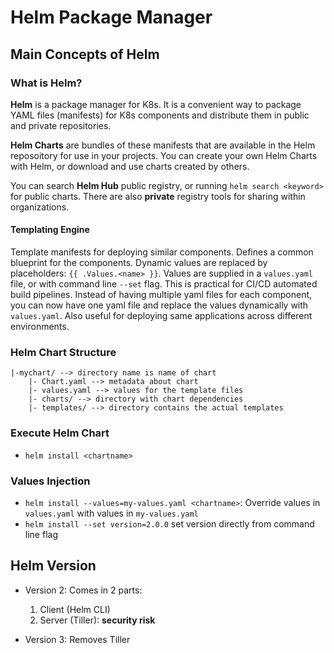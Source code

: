 # Helm Package Manager

## Main Concepts of Helm

### What is Helm?
**Helm** is a package manager for K8s. It is a convenient way to package YAML files (manifests) for K8s components and distribute them in public and private repositories.

**Helm Charts** are bundles of these manifests that are available in the Helm reposoitory for use in your projects. You can create your own Helm Charts with Helm, or download and use charts created by others.

You can search **Helm Hub** public registry, or running `helm search <keyword>` for public charts. There are also **private** registry tools for sharing within organizations.

#### Templating Engine
Template manifests for deploying similar components. Defines a common blueprint for the components. Dynamic values are replaced by placeholders: `{{ .Values.<name> }}`. Values are supplied in a `values.yaml` file, or with command line `--set` flag. This is practical for CI/CD automated build pipelines. Instead of having multiple yaml files for each component, you can now have one yaml file and replace the values dynamically with `values.yaml`. Also useful for deploying same applications across different environments.

### Helm Chart Structure
```
|-mychart/ --> directory name is name of chart
    |- Chart.yaml --> metadata about chart
    |- values.yaml --> values for the template files
    |- charts/ --> directory with chart dependencies
    |- templates/ --> directory contains the actual templates
```
### Execute Helm Chart
- `helm install <chartname>`

### Values Injection
- `helm install --values=my-values.yaml <chartname>`: Override values in `values.yaml` with values in `my-values.yaml`
- `helm install --set version=2.0.0` set version directly from command line flag

## Helm Version
- Version 2: Comes in 2 parts:
    1. Client (Helm CLI)
    2. Server (Tiller): **security risk**

- Version 3: Removes Tiller
